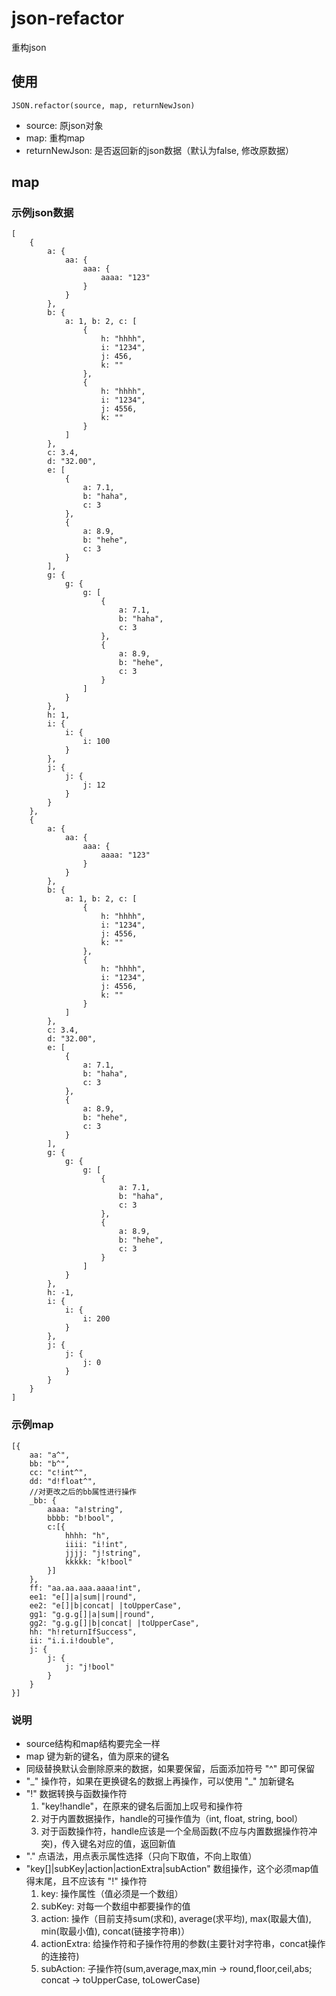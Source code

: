 # json-refactor

重构json

## 使用
```
JSON.refactor(source, map, returnNewJson)
```
* source: 原json对象
* map: 重构map
* returnNewJson: 是否返回新的json数据（默认为false, 修改原数据）

## map

### 示例json数据

```
[
	{
		a: {
			aa: {
				aaa: {
					aaaa: "123"
				}
			}
		},
		b: {
			a: 1, b: 2, c: [
				{
					h: "hhhh",
					i: "1234",
					j: 456,
					k: ""
				},
				{
					h: "hhhh",
					i: "1234",
					j: 4556,
					k: ""
				}
			]
		},
		c: 3.4,
		d: "32.00",
		e: [
			{
				a: 7.1,
				b: "haha",
				c: 3
			},
			{
				a: 8.9,
				b: "hehe",
				c: 3
			}
		],
		g: {
			g: {
				g: [
					{
						a: 7.1,
						b: "haha",
						c: 3
					},
					{
						a: 8.9,
						b: "hehe",
						c: 3
					}
				]
			}
		},
		h: 1,
		i: {
			i: {
				i: 100
			}
		},
		j: {
			j: {
				j: 12
			}
		}
	},
	{
		a: {
			aa: {
				aaa: {
					aaaa: "123"
				}
			}
		},
		b: {
			a: 1, b: 2, c: [
				{
					h: "hhhh",
					i: "1234",
					j: 4556,
					k: ""
				},
				{
					h: "hhhh",
					i: "1234",
					j: 4556,
					k: ""
				}
			]
		},
		c: 3.4,
		d: "32.00",
		e: [
			{
				a: 7.1,
				b: "haha",
				c: 3
			},
			{
				a: 8.9,
				b: "hehe",
				c: 3
			}
		],
		g: {
			g: {
				g: [
					{
						a: 7.1,
						b: "haha",
						c: 3
					},
					{
						a: 8.9,
						b: "hehe",
						c: 3
					}
				]
			}
		},
		h: -1,
		i: {
			i: {
				i: 200
			}
		},
		j: {
			j: {
				j: 0
			}
		}
	}
]
```
### 示例map
```
[{
	aa: "a^",
	bb: "b^",
	cc: "c!int^",
	dd: "d!float^",
	//对更改之后的bb属性进行操作
	_bb: {
		aaaa: "a!string",
		bbbb: "b!bool",
		c:[{
			hhhh: "h",
			iiii: "i!int",
			jjjj: "j!string",
			kkkkk: "k!bool"
		}]
	},
	ff: "aa.aa.aaa.aaaa!int",
	ee1: "e[]|a|sum||round",
	ee2: "e[]|b|concat| |toUpperCase",
	gg1: "g.g.g[]|a|sum||round",
	gg2: "g.g.g[]|b|concat| |toUpperCase",
	hh: "h!returnIfSuccess",
	ii: "i.i.i!double",
	j: {
		j: {
			j: "j!bool"
		}
	}
}]
```
###  说明

* source结构和map结构要完全一样
* map 键为新的键名，值为原来的键名
* 同级替换默认会删除原来的数据，如果要保留，后面添加符号 "^" 即可保留
* "\_" 操作符，如果在更换键名的数据上再操作，可以使用 "\_" 加新键名
* "!" 数据转换与函数操作符
  1. "key!handle"，在原来的键名后面加上叹号和操作符
  2. 对于内置数据操作，handle的可操作值为（int, float, string, bool）
  3. 对于函数操作符，handle应该是一个全局函数(不应与内置数据操作符冲突)，传入键名对应的值，返回新值
* "." 点语法，用点表示属性选择（只向下取值，不向上取值）
* "key[]|subKey|action|actionExtra|subAction" 数组操作，这个必须map值得末尾，且不应该有 "!" 操作符
  1. key: 操作属性（值必须是一个数组）
  2. subKey: 对每一个数组中都要操作的值
  3. action: 操作（目前支持sum(求和), average(求平均), max(取最大值), min(取最小值), concat(链接字符串)）
  4. actionExtra: 给操作符和子操作符用的参数(主要针对字符串，concat操作的连接符)
  5. subAction: 子操作符(sum,average,max,min -> round,floor,ceil,abs; concat -> toUpperCase, toLowerCase)